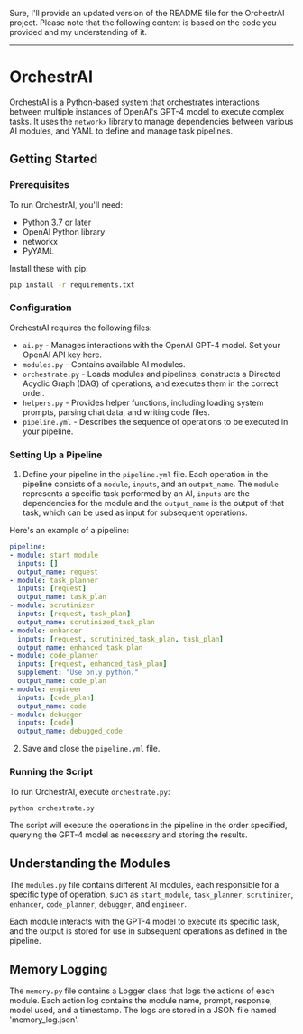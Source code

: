 Sure, I'll provide an updated version of the README file for the OrchestrAI project. Please note that the following content is based on the code you provided and my understanding of it.

---

# OrchestrAI

OrchestrAI is a Python-based system that orchestrates interactions between multiple instances of OpenAI's GPT-4 model to execute complex tasks. It uses the `networkx` library to manage dependencies between various AI modules, and YAML to define and manage task pipelines.

## Getting Started

### Prerequisites

To run OrchestrAI, you'll need:

- Python 3.7 or later
- OpenAI Python library
- networkx
- PyYAML

Install these with pip:

```bash
pip install -r requirements.txt
```

### Configuration

OrchestrAI requires the following files:

- `ai.py` - Manages interactions with the OpenAI GPT-4 model. Set your OpenAI API key here.
- `modules.py` - Contains available AI modules.
- `orchestrate.py` - Loads modules and pipelines, constructs a Directed Acyclic Graph (DAG) of operations, and executes them in the correct order.
- `helpers.py` - Provides helper functions, including loading system prompts, parsing chat data, and writing code files.
- `pipeline.yml` - Describes the sequence of operations to be executed in your pipeline.

### Setting Up a Pipeline

1. Define your pipeline in the `pipeline.yml` file. Each operation in the pipeline consists of a `module`, `inputs`, and an `output_name`. The `module` represents a specific task performed by an AI, `inputs` are the dependencies for the module and the `output_name` is the output of that task, which can be used as input for subsequent operations. 

Here's an example of a pipeline:

```yaml
pipeline:
- module: start_module
  inputs: []
  output_name: request
- module: task_planner
  inputs: [request]
  output_name: task_plan
- module: scrutinizer
  inputs: [request, task_plan]
  output_name: scrutinized_task_plan
- module: enhancer
  inputs: [request, scrutinized_task_plan, task_plan]
  output_name: enhanced_task_plan
- module: code_planner
  inputs: [request, enhanced_task_plan]
  supplement: "Use only python."
  output_name: code_plan
- module: engineer
  inputs: [code_plan]
  output_name: code
- module: debugger
  inputs: [code]
  output_name: debugged_code
```

2. Save and close the `pipeline.yml` file.

### Running the Script

To run OrchestrAI, execute `orchestrate.py`:

```bash
python orchestrate.py
```

The script will execute the operations in the pipeline in the order specified, querying the GPT-4 model as necessary and storing the results.

## Understanding the Modules

The `modules.py` file contains different AI modules, each responsible for a specific type of operation, such as `start_module`, `task_planner`, `scrutinizer`, `enhancer`, `code_planner`, `debugger`, and `engineer`.

Each module interacts with the GPT-4 model to execute its specific task, and the output is stored for use in subsequent operations as defined in the pipeline.

## Memory Logging

The `memory.py` file contains a Logger class that logs the actions of each module. Each action log contains the module name, prompt, response, model used, and a timestamp. The logs are stored in a JSON file named 'memory_log.json'.